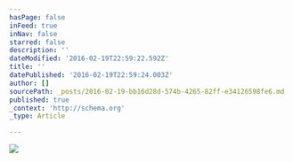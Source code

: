 ```yaml
---
hasPage: false
inFeed: true
inNav: false
starred: false
description: ''
dateModified: '2016-02-19T22:59:22.592Z'
title: ''
datePublished: '2016-02-19T22:59:24.003Z'
author: []
sourcePath: _posts/2016-02-19-bb16d28d-574b-4265-82ff-e34126598fe6.md
published: true
_context: 'http://schema.org'
_type: Article

---
```

![](https://the-grid-user-content.s3-us-west-2.amazonaws.com/eb3c704b-7f35-4492-b13b-5c9d287e40b1.jpg)